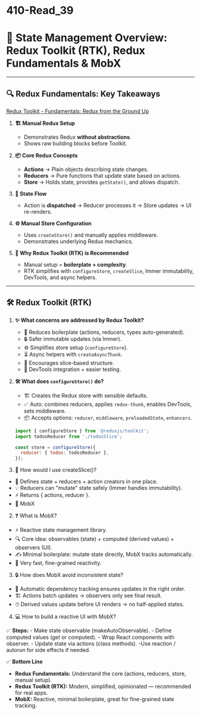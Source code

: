 # 410-Read_39

# 📘 State Management Overview: Redux Toolkit (RTK), Redux Fundamentals & MobX

---

## 🔍 Redux Fundamentals: Key Takeaways
[Redux Toolkit - Fundamentals: Redux from the Ground Up](https://redux-toolkit.js.org/tutorials/overview#redux-fundamentals-redux-from-the-ground-up)

1. **🏗 Manual Redux Setup**  
   - Demonstrates Redux **without abstractions**.  
   - Shows raw building blocks before Toolkit.

2. **📦 Core Redux Concepts**  
   - **Actions** → Plain objects describing state changes.  
   - **Reducers** → Pure functions that update state based on actions.  
   - **Store** → Holds state, provides `getState()`, and allows dispatch.

3. **🔄 State Flow**  
   - Action is **dispatched** → Reducer processes it → Store updates → UI re-renders.

4. **⚙️ Manual Store Configuration**  
   - Uses `createStore()` and manually applies middleware.  
   - Demonstrates underlying Redux mechanics.

5. **🚀 Why Redux Toolkit (RTK) is Recommended**  
   - Manual setup = **boilerplate + complexity**.  
   - RTK simplifies with `configureStore`, `createSlice`, Immer immutability, DevTools, and async helpers.

---

## 🛠 Redux Toolkit (RTK)

1. **✨ What concerns are addressed by Redux Toolkit?**  
   - 📝 Reduces boilerplate (actions, reducers, types auto-generated).  
   - 🔒 Safer immutable updates (via Immer).  
   - ⚙️ Simplifies store setup (`configureStore`).  
   - ⏳ Async helpers with `createAsyncThunk`.  
   - 📏 Encourages slice-based structure.  
   - 🐞 DevTools integration + easier testing.

2. **🛠 What does `configureStore()` do?**  
   - 🏗 Creates the Redux store with sensible defaults.  
   - ✅ Auto: combines reducers, applies `redux-thunk`, enables DevTools, sets middleware.  
   - 📦 Accepts options: `reducer`, `middleware`, `preloadedState`, `enhancers`.

   ```js
   import { configureStore } from '@reduxjs/toolkit';
   import todosReducer from './todosSlice';

   const store = configureStore({
     reducer: { todos: todosReducer },
   });

1. 📝 How would I use createSlice()?

- 🎯 Defines state + reducers + action creators in one place.
- 💡 Reducers can "mutate" state safely (Immer handles immutability).
- ⚡ Returns { actions, reducer }.
- 🌳 MobX

2. ❓ What is MobX?

- ⚡ Reactive state management library.
- 🔍 Core idea: observables (state) + computed (derived values) + observers (UI).
- ✍️ Minimal boilerplate: mutate state directly, MobX tracks automatically.
- 🚀 Very fast, fine-grained reactivity.

3. 🔒 How does MobX avoid inconsistent state?

- 🧩 Automatic dependency tracking ensures updates in the right order.
- 🏗 Actions batch updates → observers only see final result.
- ⏱ Derived values update before UI renders → no half-applied states.

4. 💻 How to build a reactive UI with MobX?

✅ **Steps:**
    - Make state observable (makeAutoObservable).
    - Define computed values (get or computed).
    - Wrap React components with observer.
    - Update state via actions (class methods).
    -Use reaction / autorun for side effects if needed.

✅ **Bottom Line**
- **Redux Fundamentals:** Understand the core (actions, reducers, store, manual setup).
- **Redux Toolkit (RTK):** Modern, simplified, opinionated — recommended for real apps.
- **MobX:** Reactive, minimal boilerplate, great for fine-grained state tracking.